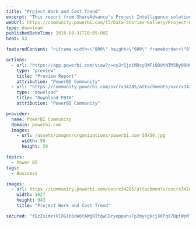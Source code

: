 ```yaml
---
title: "Project Work and Cost Trend"
excerpt: "This report from ShareAdvance's Project Intelligence solution gives project and program managers insight into the historical data of a project. The"
webUrl: https://community.powerbi.com/t5/Data-Stories-Gallery/Project-Work-and-Cost-Trend/m-p/64333
type: download
publishedDateTime: 2016-08-31T18:05:00Z
heat: 53

featuredContent: "<iframe width=\"800\" height=\"600\" frameborder=\"0\" src=\"https://app.powerbi.com/view?r=eyJrIjoiMDcyOWFiODUtNTM5Ny00NGE3LTljMDAtYWRlMTU5YWY1NGU5IiwidCI6IjZkNjM4YjFhLTMyYmYtNGJhMy1iNGI0LWU4NjU1MzcyNmZiMSIsImMiOjZ9\"></iframe>"

actions:
  - url: "https://app.powerbi.com/view?r=eyJrIjoiMDcyOWFiODUtNTM5Ny00NGE3LTljMDAtYWRlMTU5YWY1NGU5IiwidCI6IjZkNjM4YjFhLTMyYmYtNGJhMy1iNGI0LWU4NjU1MzcyNmZiMSIsImMiOjZ9"
    type: "preview"
    title: "Preview Report"
    attribution: "PowerBI Community"
  - url: "https://community.powerbi.com/oxcrx34285/attachments/oxcrx34285/DataStoriesGallery/260/2/Project%20-%20Work%20and%20Cost%20Trends.pbix"
    type: "download"
    title: "Download PBIX"
    attribution: "PowerBI Community"

provider:
  name: PowerBI Community
  domain: powerbi.com
  images:
    - url: /assets/images/organizations/powerbi.com-50x50.jpg
      width: 50
      height: 50

topics:
  - Power BI
tags:
  - Business

images:
  - url: https://community.powerbi.com/oxcrx34285/attachments/oxcrx34285/DataStoriesGallery/260/1/Pulse%20report.png
    width: 1627
    height: 943
    title: "Project Work and Cost Trend"

secured: "tQzZsimz+V1XGi66oW6tAWgOItqwC8ryoppuhsFp2my+gXcjXKPqi7QptWpMTkoyaRTgXhZojHtoc8WZHhHBv7stwCOATcnLcFMBMk7kzpsYEK42hpW2ceuic5Fkal7NoJ1c2yPTSGS9ceSyRcp5lVnwqv1Y2fxOMNEUEFRA2MfM0okuaQzfm3pFCHQ+4yOkv1Bz9U524y7N0ABCsTYmDJBOTKHmbE5sjIeMStvTADzS2hY+Z3vnwznW6s6sSOsmcrID9mhBntb6g2AHU5KF6NRJcUMuHq++A6lMuKaphEZIjOZ2FLnvUmXrMXjB+hyG6CILQXE8xemk64efD8n2uFDakpmOJjLOwV4gfZSbPzCU+EpNcKet65ChZ56A88F/i/UldLIKaFIkbbHiJwImw6b1M2U9BsRrkAT0e2fmnnM=;0YCUnrMCGhHAJGRkN48L/A=="
---
```


